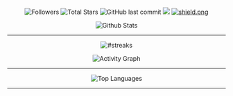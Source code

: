 


#
<p align="center">
  <img alt="Followers" src="https://img.shields.io/github/followers/AMIR-H-P?style=social">
  <img alt="Total Stars" src="https://img.shields.io/github/stars/AMIR-H-P?style=social">
  <img alt="GitHub last commit" src="https://img.shields.io/github/last-commit/AMIR-H-P/Discord-Nuker">
  <img src="https://komarev.com/ghpvc/?username=AMIR-H-P">
  <a href="https://discord.gg/iranian" target="_blank"> <img src="https://discordapp.com/api/guilds/967103945770160188/widget.png?style=shield" alt="shield.png"></a>
</p>




<p align="center">
    <img alt="Github Stats" src="https://github-readme-stats.vercel.app/api?username=AMIR-H-P&show_icons=true&count_private=true&theme=react&hide_border=true&bg_color=0D1117" />
</p>
    
---

<p align="center">
        <img title="h" alt="#streaks" src="https://github-readme-streak-stats.herokuapp.com/?user=AMIR-H-P&theme=black-ice&hide_border=true&stroke=0000&background=0D1117"/>
</p>

<p align="center">
   <img alt="Activity Graph" src="https://activity-graph.herokuapp.com/graph?username=AMIR-H-P&bg_color=0D1117&color=5BCDEC&line=5BCDEC&point=FFFFFF&hide_border=true" />
</p>
    
---


<p align="center">
    <img alt="Top Languages" src="https://github-readme-stats.vercel.app/api/top-langs/?username=AMIR-H-P&langs_count=8&count_private=true&layout=compact&theme=react&hide_border=true&bg_color=0D1117" />
</p>

---

